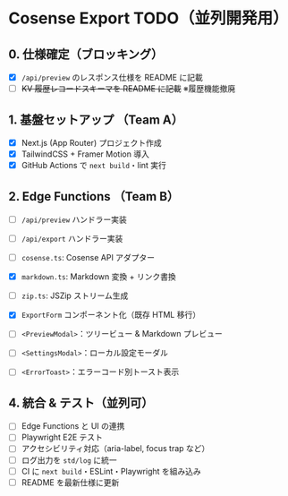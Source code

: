 # Cosense Export TODO（並列開発用）

## 0. 仕様確定（ブロッキング）
- [x] `/api/preview` のレスポンス仕様を README に記載
- [ ] ~~KV 履歴レコードスキーマを README に記載~~ ※履歴機能撤廃

## 1. 基盤セットアップ （Team A）
- [x] Next.js (App Router) プロジェクト作成
- [x] TailwindCSS + Framer Motion 導入
- [x] GitHub Actions で `next build`・lint 実行

## 2. Edge Functions （Team B）
- [ ] `/api/preview` ハンドラー実装
- [ ] `/api/export` ハンドラー実装
- [ ] `cosense.ts`: Cosense API アダプター
- [x] `markdown.ts`: Markdown 変換 + リンク書換
- [ ] `zip.ts`: JSZip ストリーム生成

- [x] `ExportForm` コンポーネント化（既存 HTML 移行）
- [ ] `<PreviewModal>`：ツリービュー & Markdown プレビュー
- [ ] `<SettingsModal>`：ローカル設定モーダル
- [ ] `<ErrorToast>`：エラーコード別トースト表示

## 4. 統合 & テスト（並列可）
- [ ] Edge Functions と UI の連携
- [ ] Playwright E2E テスト
- [ ] アクセシビリティ対応（aria-label, focus trap など）
- [ ] ログ出力を `std/log` に統一
- [ ] CI に `next build`・ESLint・Playwright を組み込み
- [ ] README を最新仕様に更新
